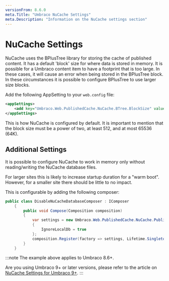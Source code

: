 ```yaml
---
versionFrom: 8.6.0
meta.Title: "Umbraco NuCache Settings"
meta.Description: "Information on the NuCache settings section"
---
```


# NuCache Settings

NuCache uses the BPlusTree library for storing the cache of published content. It has a default 'block' size for where data is stored in memory. It is possible for a Umbraco content item to have a footprint that is too large. In these cases, it will cause an error when being stored in the BPlusTree block. In these circumstances it is possible to configure BPlusTree to use larger size blocks.

Add the following AppSetting to your `web.config` file:

```xml
<appSettings>
	<add key="Umbraco.Web.PublishedCache.NuCache.BTree.BlockSize" value="4096" />
</appSettings>
```

This is how NuCache is configured by default. It is important to mention that the block size must be a power of two, at least 512, and at most 65536 (64K).

## Additional Settings

It is possible to configure NuCache to work in memory only without reading/writing the NuCache database files.

For larger sites this is likely to increase startup duration for a "warm boot". However, for a smaller site there should be little to no impact.

This is configurable by adding the following composer:

```csharp
public class DisableNuCacheDatabaseComposer : IComposer
    {
        public void Compose(Composition composition)
        {
            var settings = new Umbraco.Web.PublishedCache.NuCache.PublishedSnapshotServiceOptions
            {
                IgnoreLocalDb = true
            };
            composition.Register(factory => settings, Lifetime.Singleton);
        }
    }
```

:::note
The example above applies to Umbraco 8.6+.

Are you using Umbraco 9+ or later versions, please refer to the article on [NuCache Settings for Umbraco 9+](../Configuration/NuCacheSettings/).
:::